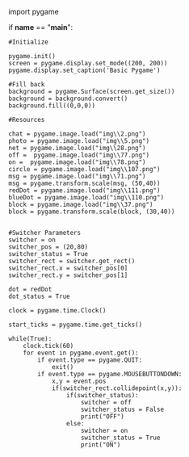 import pygame


if __name__ == "__main__":

    #Initialize
    
    pygame.init()
    screen = pygame.display.set_mode((200, 200))
    pygame.display.set_caption('Basic Pygame')
    
    #Fill back
    background = pygame.Surface(screen.get_size())
    background = background.convert()
    background.fill((0,0,0))

    #Resources

    chat = pygame.image.load("img\\2.png")
    photo = pygame.image.load("img\\5.png")
    net = pygame.image.load("img\\28.png")
    off =  pygame.image.load("img\\77.png")
    on =  pygame.image.load("img\\78.png")
    circle = pygame.image.load("img\\107.png")
    msg = pygame.image.load("img\\71.png")
    msg = pygame.transform.scale(msg, (50,40))
    redDot = pygame.image.load("img\\111.png")
    blueDot = pygame.image.load("img\\110.png")
    block = pygame.image.load("img\\37.png")
    block = pygame.transform.scale(block, (30,40))
    

    #Switcher Parameters
    switcher = on
    switcher_pos = (20,80)
    switcher_status = True
    switcher_rect = switcher.get_rect()
    switcher_rect.x = switcher_pos[0]
    switcher_rect.y = switcher_pos[1]

    dot = redDot
    dot_status = True
    
    clock = pygame.time.Clock()

    start_ticks = pygame.time.get_ticks()
    
    while(True):
        clock.tick(60)
        for event in pygame.event.get():
            if event.type == pygame.QUIT:
                exit()
            if event.type == pygame.MOUSEBUTTONDOWN:
                x,y = event.pos
                if(switcher_rect.collidepoint(x,y)):
                    if(switcher_status):
                        switcher = off
                        switcher_status = False
                        print("OFF")
                    else:
                        switcher = on
                        switcher_status = True
                        print("ON")
